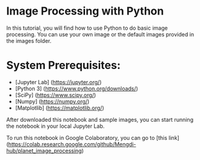 # Image Processing with Python
In this tutorial, you will find how to use Python to do basic image processing. You can use your own image or the default images provided in the images folder. 

# System Prerequisites:
- [Jupyter Lab] (https://jupyter.org/)
- [Python 3] (https://www.python.org/downloads/)
- [SciPy] (https://www.scipy.org/)
- [Numpy] (https://numpy.org/)
- [Matplotlib] (https://matplotlib.org/)

After downloaded this notebook and sample images, you can start running the notebook in your local Jupyter Lab. 

To run this notebook in Google Colaboratory, you can go to [this link] (https://colab.research.google.com/github/Mengdi-hub/planet_image_processing)
